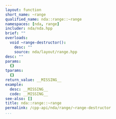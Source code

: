 ```yaml
---
layout: function
short_name: ~range
qualified_name: nda::range::~range
namespaces: [nda, range]
includer: nda/nda.hpp
brief: ""
overloads:
  void ~range-destructor():
    desc: ""
    source: nda/layout/range.hpp
desc: ""
params:
  {}
tparams:
  {}
return_value: __MISSING__
example:
  desc: __MISSING__
  code: __MISSING__
see-also: []
title: nda::range::~range
permalink: /cpp-api/nda/range/~range-destructor
...
```


